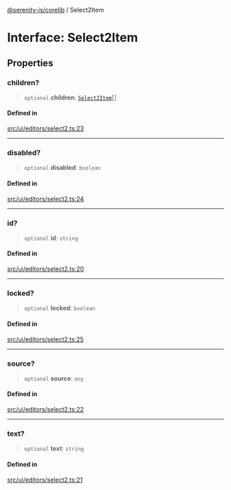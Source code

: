 [@serenity-is/corelib](../README.md) / Select2Item

# Interface: Select2Item

## Properties

### children?

> `optional` **children**: [`Select2Item`](Select2Item.md)[]

#### Defined in

[src/ui/editors/select2.ts:23](https://github.com/serenity-is/serenity/blob/master/packages/corelib/src/ui/editors/select2.ts#L23)

***

### disabled?

> `optional` **disabled**: `boolean`

#### Defined in

[src/ui/editors/select2.ts:24](https://github.com/serenity-is/serenity/blob/master/packages/corelib/src/ui/editors/select2.ts#L24)

***

### id?

> `optional` **id**: `string`

#### Defined in

[src/ui/editors/select2.ts:20](https://github.com/serenity-is/serenity/blob/master/packages/corelib/src/ui/editors/select2.ts#L20)

***

### locked?

> `optional` **locked**: `boolean`

#### Defined in

[src/ui/editors/select2.ts:25](https://github.com/serenity-is/serenity/blob/master/packages/corelib/src/ui/editors/select2.ts#L25)

***

### source?

> `optional` **source**: `any`

#### Defined in

[src/ui/editors/select2.ts:22](https://github.com/serenity-is/serenity/blob/master/packages/corelib/src/ui/editors/select2.ts#L22)

***

### text?

> `optional` **text**: `string`

#### Defined in

[src/ui/editors/select2.ts:21](https://github.com/serenity-is/serenity/blob/master/packages/corelib/src/ui/editors/select2.ts#L21)
